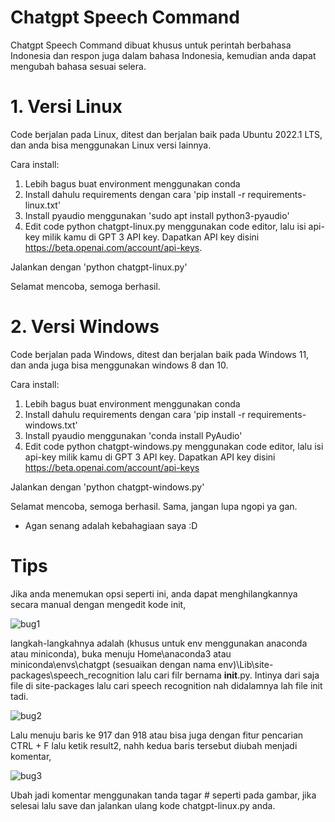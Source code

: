 # Chatgpt Speech Command 

Chatgpt Speech Command dibuat khusus untuk perintah berbahasa Indonesia dan respon juga dalam bahasa Indonesia, kemudian anda dapat mengubah bahasa sesuai selera.

# 1. Versi Linux

Code berjalan pada Linux, ditest dan berjalan baik pada Ubuntu 2022.1 LTS, dan anda bisa menggunakan Linux versi lainnya. 

Cara install:
1. Lebih bagus buat environment menggunakan conda
2. Install dahulu requirements dengan cara 'pip install -r requirements-linux.txt'
3. Install pyaudio menggunakan 'sudo apt install python3-pyaudio'
4. Edit code python chatgpt-linux.py menggunakan code editor, lalu isi api-key milik kamu di GPT 3 API key. Dapatkan API key disini https://beta.openai.com/account/api-keys.

Jalankan dengan 'python chatgpt-linux.py' 

Selamat mencoba, semoga berhasil. 

# 2. Versi Windows

Code berjalan pada Windows, ditest dan berjalan baik pada Windows 11, dan anda juga bisa menggunakan windows 8 dan 10. 

Cara install:
1. Lebih bagus buat environment menggunakan conda
2. Install dahulu requirements dengan cara 'pip install -r requirements-windows.txt'
3. Install pyaudio menggunakan 'conda install PyAudio'
4. Edit code python chatgpt-windows.py menggunakan code editor, lalu isi api-key milik kamu di GPT 3 API key. Dapatkan API key disini https://beta.openai.com/account/api-keys

Jalankan dengan 'python chatgpt-windows.py' 

Selamat mencoba, semoga berhasil. Sama, jangan lupa ngopi ya gan. 

* Agan senang adalah kebahagiaan saya :D

# Tips
Jika anda menemukan opsi seperti ini, anda dapat menghilangkannya secara manual dengan mengedit kode init,

![bug1](https://user-images.githubusercontent.com/17795544/216879367-467d1aca-ac4b-4a82-ae14-0f489571d192.jpg)

langkah-langkahnya adalah (khusus untuk env menggunakan anaconda atau miniconda), buka menuju Home\anaconda3 atau miniconda\envs\chatgpt (sesuaikan dengan nama env)\Lib\site-packages\speech_recognition lalu cari filr bernama __init__.py. Intinya dari saja file di site-packages lalu cari speech recognition nah didalamnya lah file init tadi.

![bug2](https://user-images.githubusercontent.com/17795544/216879946-1e78c2ab-8365-43ab-b68d-2561d6bbf14f.jpg)

Lalu menuju baris ke 917 dan 918 atau bisa juga dengan fitur pencarian CTRL + F lalu ketik result2, nahh kedua baris tersebut diubah menjadi komentar,

![bug3](https://user-images.githubusercontent.com/17795544/216880356-779cab3b-4bfd-4163-867f-34f47d9ac22b.jpg)

Ubah jadi komentar menggunakan tanda tagar # seperti pada gambar, jika selesai lalu save dan jalankan ulang kode chatgpt-linux.py anda.
